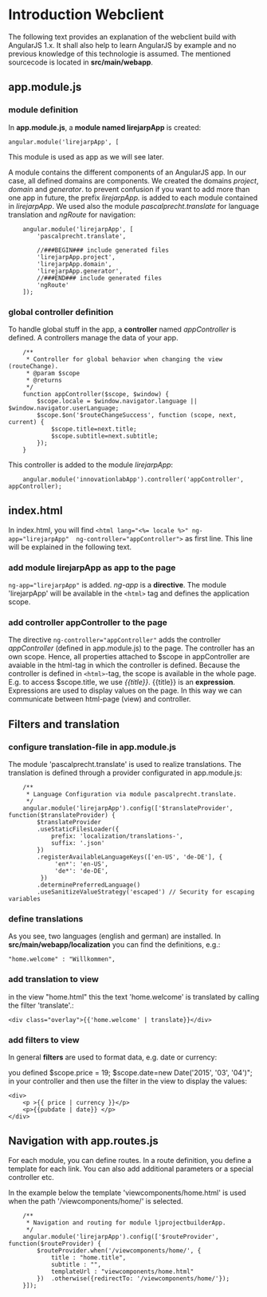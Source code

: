 # Introduction Webclient

The following text provides an explanation of the webclient build with AngularJS 1.x. It shall also help to learn AngularJS by example and no previous knowledge of this technologie is assumed. The mentioned sourcecode is located in **src/main/webapp**.

## app.module.js

### module definition

In **app.module.js**, a **module named lirejarpApp** is created: 

```
angular.module('lirejarpApp', [
```
This module is used as app as we will see later.

A module contains the different components of an AngularJS app. In our case, all defined domains are components. We created the domains *project*, *domain* and *generator*. to prevent confusion if you want to add more than one app in future, the prefix *lirejarpApp.* is added to each module contained in *lirejarpApp*. We used also the module *pascalprecht.translate* for language translation and *ngRoute* for navigation:

```
	angular.module('lirejarpApp', [
	    'pascalprecht.translate',
	  
	    //###BEGIN### include generated files
		'lirejarpApp.project',
		'lirejarpApp.domain',
		'lirejarpApp.generator',
		//###END### include generated files
		'ngRoute'
	]);
```

### global controller definition

To handle global stuff in the app, a **controller** named *appController* is defined. A controllers manage the data of your app.


```
	/**
	 * Controller for global behavior when changing the view (routeChange).
	 * @param $scope
	 * @returns
	 */
	function appController($scope, $window) {
		$scope.locale = $window.navigator.language || $window.navigator.userLanguage; 
		$scope.$on('$routeChangeSuccess', function (scope, next, current) {
			$scope.title=next.title;
			$scope.subtitle=next.subtitle;
		});
	}
```

This controller is added to the module *lirejarpApp*:


```
	angular.module('innovationlabApp').controller('appController', appController);
```
## index.html

In index.html, you will find `<html lang="<%= locale %>" ng-app="lirejarpApp"  ng-controller="appController">` as first line. This line will be explained in the following text.

### add module lirejarpApp as app to the page

`ng-app="lirejarpApp"` is added. *ng-app* is a **directive**. The module 'lirejarpApp' will be available in the `<html>` tag and defines the application scope.

### add controller appController to the page
The directive `ng-controller="appController"` adds the controller *appController* (defined in app.module.js) to the page. The controller has an own scope. Hence, all properties attached to $scope in appController are avaiable in the html-tag in which the controller is defined. Because the controller is defined in `<html>`-tag, the scope is available in the whole page. E.g. to access $scope.title, we use *{{title}}*. {{title}} is an **expression**. Expressions are used to display values on the page. In this way we can communicate between html-page (view) and controller.

## Filters and translation

### configure translation-file in app.module.js

The module 'pascalprecht.translate' is used to realize translations. The translation is defined through a provider configurated in app.module.js:

```
	/**
	 * Language Configuration via module pascalprecht.translate.
	 */
	angular.module('lirejarpApp').config(['$translateProvider', function($translateProvider) {
		$translateProvider
		.useStaticFilesLoader({
			prefix: 'localization/translations-',
			suffix: '.json'
		})
        .registerAvailableLanguageKeys(['en-US', 'de-DE'], {
             'en*': 'en-US',
             'de*': 'de-DE',
         })
		.determinePreferredLanguage()
		.useSanitizeValueStrategy('escaped') // Security for escaping variables
```	

### define translations 

As you see, two languages (english and german) are installed. In **src/main/webapp/localization** you can find the definitions, e.g.:

	"home.welcome" : "Willkommen",

### add translation to view

in the view "home.html" this the text 'home.welcome' is translated by calling the filter 'translate'.:

```
<div class="overlay">{{'home.welcome' | translate}}</div>
```	

### add filters to view

In general **filters** are used to format data, e.g. date or currency:

you defined $scope.price = 19; $scope.date=new Date('2015', '03', '04')"; in your controller and then use the filter in the view to display the values:

```
<div>
	<p >{{ price | currency }}</p>
	<p>{{pubdate | date}} </p>
</div>
```

## Navigation with app.routes.js

For each module, you can define routes. In a route definition, you define a template for each link. You can also add additional parameters or a special controller etc.

In the example below the template 'viewcomponents/home.html' is used when the path '/viewcomponents/home/' is selected.

```
	/** 
	 * Navigation and routing for module ljprojectbuilderApp.
	 */
	angular.module('lirejarpApp').config(['$routeProvider', function($routeProvider) {
		$routeProvider.when('/viewcomponents/home/', {
			title : "home.title",
			subtitle : "",
			templateUrl : "viewcomponents/home.html"
		})	.otherwise({redirectTo: '/viewcomponents/home/'});
	}]);
```

